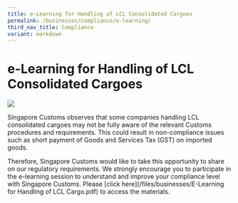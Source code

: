```yaml
---
title: e-Learning for Handling of LCL Consolidated Cargoes
permalink: /businesses/compliance/e-learning/
third_nav_title: Compliance
variant: markdown
---
```

# e-Learning for Handling of LCL Consolidated Cargoes

![](/images/bannerforlcl.png)

Singapore Customs observes that some companies handling LCL consolidated cargoes may not be fully aware of the relevant Customs procedures and requirements. This could result in non-compliance issues such as short payment of Goods and Services Tax (GST) on imported goods.

Therefore, Singapore Customs would like to take this opportunity to share on our regulatory requirements. We strongly encourage you to participate in the e-learning session to understand and improve your compliance level with Singapore Customs. Please  [click here](/files/businesses/E-Learning for Handling of LCL Cargo.pdf) to access the materials.